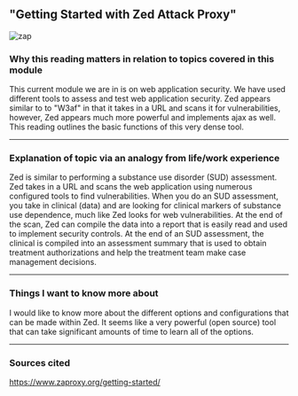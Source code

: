 ## "Getting Started with Zed Attack Proxy"

![zap](https://user-images.githubusercontent.com/97761340/199399022-a80a7c36-3d10-4ac6-b772-44d9ef62cd2c.jpeg)

### Why this reading matters in relation to topics covered in this module
This current module we are in is on web application security. We have used different tools to assess and test web application security. Zed appears similar to 
to "W3af" in that it takes in a URL and scans it for vulnerabilities, however, Zed appears much more powerful and implements ajax as well. This reading outlines
the basic functions of this very dense tool. 

***

### Explanation of topic via an analogy from life/work experience
Zed is similar to performing a substance use disorder (SUD) assessment. Zed takes in a URL and scans the web application using numerous configured tools to find vulnerabilities.
When you do an SUD assessment, you take in clinical (data) and are looking for clinical markers of substance use dependence, much like Zed looks for web vulnerabilities.
At the end of the scan, Zed can compile the data into a report that is easily read and used to implement security controls. At the end of an SUD assessment, the
clinical is compiled into an assessment summary that is used to obtain treatment authorizations and help the treatment team make case management decisions.

***

### Things I want to know more about
I would like to know more about the different options and configurations that can be made within Zed. It seems like a very powerful (open source) tool that
can take significant amounts of time to learn all of the options.

***

### Sources cited
https://www.zaproxy.org/getting-started/

